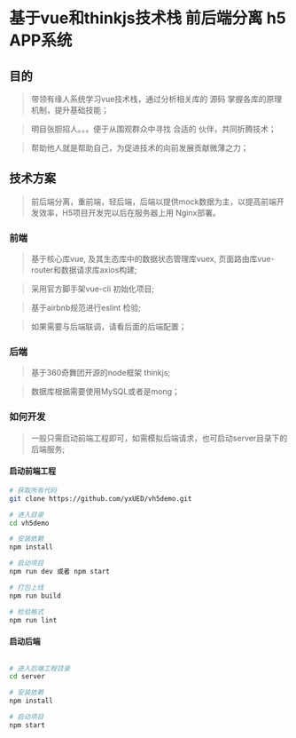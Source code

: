 # 基于vue和thinkjs技术栈 前后端分离 h5 APP系统

## 目的
> 带领有缘人系统学习vue技术栈，通过分析相关库的 源码 掌握各库的原理机制，提升基础技能；

> 明目张胆招人。。。便于从围观群众中寻找 合适的 伙伴，共同折腾技术；

> 帮助他人就是帮助自己，为促进技术的向前发展贡献微薄之力；

## 技术方案
> 前后端分离，重前端，轻后端，后端以提供mock数据为主，以提高前端开发效率，H5项目开发完以后在服务器上用 Nginx部署。

### 前端
> 基于核心库vue, 及其生态库中的数据状态管理库vuex, 页面路由库vue-router和数据请求库axios构建;

> 采用官方脚手架vue-cli 初始化项目;

> 基于airbnb规范进行eslint 检验;

> 如果需要与后端联调，请看后面的后端配置；

### 后端
> 基于360奇舞团开源的node框架 thinkjs;

> 数据库根据需要使用MySQL或者是mong；

### 如何开发
> 一般只需启动前端工程即可，如需模拟后端请求，也可启动server目录下的后端服务;

#### 启动前端工程

``` bash
# 获取所有代码
git clone https://github.com/yxUED/vh5demo.git

# 进入目录
cd vh5demo

# 安装依赖
npm install

# 启动项目
npm run dev 或者 npm start

# 打包上线
npm run build

# 检验格式
npm run lint
```
#### 启动后端
``` bash

# 进入后端工程目录
cd server

# 安装依赖
npm install

# 启动项目
npm start
```
